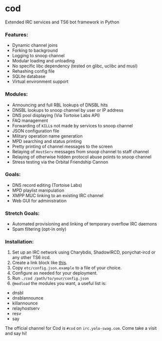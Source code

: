 cod
===

Extended IRC services and TS6 bot framework in Python

### Features:
 - Dynamic channel joins
 - Forking to background
 - Logging to snoop channel
 - Modular loading and unloading
 - No specific libc dependency (tested on glibc, uclibc and musl)
 - Rehashing config file
 - SQLite database
 - Virtual environment support

### Modules:
 - Announcing and full RBL lookups of DNSBL hits
 - DNSBL lookups to snoop channel by user or IP address
 - DNS pool displaying (Via Tortoise Labs API)
 - FAQ management
 - Forwarding of `KILL`s not made by services to snoop channel
 - JSON configuration file
 - Military operation name generation
 - MPD searching and status printing
 - Pretty printing of channel messages to the screen
 - Relaying of `HostServ` messages from snoop channel to staff channel
 - Relaying of otherwise hidden protocol abuse points to snoop channel
 - Stress testing via the Orbital Friendship Cannon

### Goals:
 - DNS record editing (Tortoise Labs)
 - MPD playlist manipulation
 - XMPP MUC linking to an existing IRC channel
 - Web GUI for administration

### Stretch Goals:
 - Automated provisioning and linking of temporary overflow IRC daemons
 - Spam filtering (opt-in only)

### Installation:
1. Set up an IRC network using Charybdis, ShadowIRCD, ponychat-ircd or any other TS6 ircd.
2. Create a link block like [this](https://gist.github.com/Niichan/9c8a8e1a1102cbee61c7).
3. Copy `etc/config.json.example` to a file of your choice.
4. Configure as needed for your deployment.
5. Run `./cod /path/to/your/config.json`
6. `@modload` the modules you want, a useful list is:

 * dnsbl
 * dnsblannounce
 * killannounce
 * relayhostserv
 * resv
 * say

The official channel for Cod is `#cod` on `irc.yolo-swag.com`. Come take
a visit and say hi!
